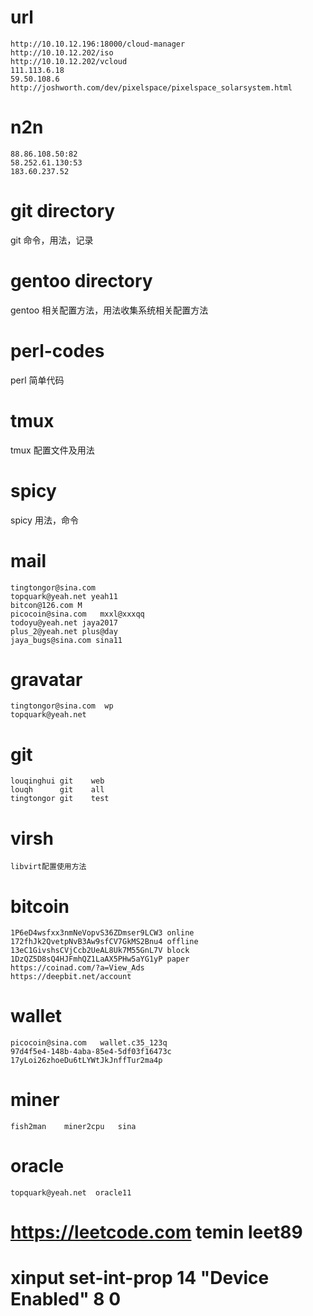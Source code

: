 # url
 
    http://10.10.12.196:18000/cloud-manager
    http://10.10.12.202/iso
    http://10.10.12.202/vcloud
    111.113.6.18
    59.50.108.6
    http://joshworth.com/dev/pixelspace/pixelspace_solarsystem.html

# n2n

    88.86.108.50:82
    58.252.61.130:53 
    183.60.237.52
 
# git directory 

  git 命令，用法，记录

# gentoo directory

 gentoo 相关配置方法，用法收集系统相关配置方法

# perl-codes

 perl 简单代码

# tmux

 tmux 配置文件及用法

# spicy

 spicy 用法，命令

# mail
    tingtongor@sina.com
    topquark@yeah.net yeah11
    bitcon@126.com M
    picocoin@sina.com   mxxl@xxxqq
    todoyu@yeah.net jaya2017
    plus_2@yeah.net plus@day
    jaya_bugs@sina.com sina11   
# gravatar 
    tingtongor@sina.com  wp
    topquark@yeah.net

# git 
    louqinghui git    web
    louqh      git    all
    tingtongor git    test
 
# virsh
    libvirt配置使用方法
    
# bitcoin

    1P6eD4wsfxx3nmNeVopvS36ZDmser9LCW3 online
    172fhJk2QvetpNvB3Aw9sfCV7GkMS2Bnu4 offline
    13eC1GivshsCVjCcb2UeAL8Uk7M55GnL7V block
    1DzQZ5D8sQ4HJFmhQZ1LaAX5PHw5aYG1yP paper
    https://coinad.com/?a=View_Ads
    https://deepbit.net/account

# wallet

    picocoin@sina.com   wallet.c35_123q
    97d4f5e4-148b-4aba-85e4-5df03f16473c
    17yLoi26zhoeDu6tLYWtJkJnffTur2ma4p
    
# miner
    fish2man    miner2cpu   sina
# oracle
    topquark@yeah.net  oracle11
  
# https://leetcode.com temin leet89
# 
# xinput set-int-prop 14 "Device Enabled" 8 0
